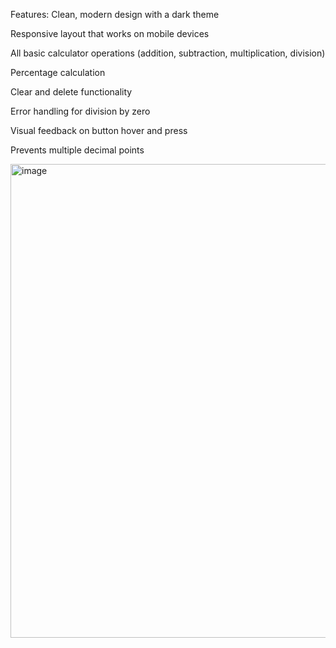 Features:
Clean, modern design with a dark theme

Responsive layout that works on mobile devices

All basic calculator operations (addition, subtraction, multiplication, division)

Percentage calculation

Clear and delete functionality

Error handling for division by zero

Visual feedback on button hover and press

Prevents multiple decimal points

<img width="1282" height="758" alt="image" src="https://github.com/user-attachments/assets/6a0fd834-a42c-439b-8dc4-f6713a00fc4b" />
